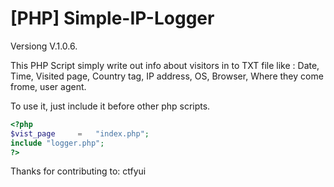 # [PHP] Simple-IP-Logger

Versiong V.1.0.6.

This PHP Script simply write out info about visitors in to TXT file like : Date, Time, Visited page, Country tag, IP address, OS, Browser, Where they come frome, user agent.

To use it, just include it before other php scripts.

````PHP
<?php
$vist_page     =   "index.php";
include "logger.php";
?>
````

Thanks for contributing to:
ctfyui
